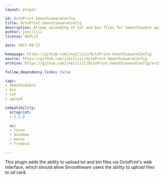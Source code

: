 ```yaml
---
layout: plugin

id: OctoPrint-SmoothiewareConfig
title: OctoPrint-SmoothiewareConfig
description: Allows uploading of txt and bin files for Smoothieware updating.
author: jneilliii
license: AGPLv3

date: 2017-09-17

homepage: https://github.com/jneilliii/OctoPrint-SmoothiewareConfig
source: https://github.com/jneilliii/OctoPrint-SmoothiewareConfig
archive: https://github.com/jneilliii/OctoPrint-SmoothiewareConfig/archive/master.zip

follow_dependency_links: false

tags:
- Smoothieware
- bin
- txt
- upload

compatibility:
  octoprint:
  - 1.2.0

  os:
  - linux
  - windows
  - macos
  - freebsd

---
```


This plugin adds the ability to upload txt and bin files via OctoPrint's web interface, which should allow Smoothiware users the ability to upload files to sd card.
